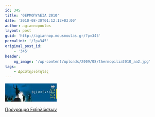 ```yaml
---
id: 345
title: 'ΘΕΡΜΟΠΥΛΕΙΑ 2010'
date: '2010-08-30T01:12:12+03:00'
author: agiannopoulos
layout: post
guid: 'http://agiannop.mousmoulas.gr/?p=345'
permalink: '/?p=345'
original_post_id:
    - '345'
header:
    og_image: '/wp-content/uploads/2009/08/thermopilia2010_aa2.jpg'
tags:
    - Δραστηριότητες
---
```


![thermopilia2010_aa](/wp-content/uploads/2009/08/thermopilia2010_aa2.jpg)

[Πρόγραμμα Εκδηλώσεων](/wp-content/uploads/2009/08/thermopilia2010_programma2.jpg)